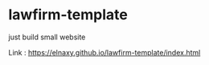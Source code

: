 # lawfirm-template
just build small website

Link :
https://elnaxy.github.io/lawfirm-template/index.html
